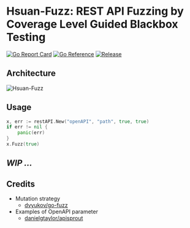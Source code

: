# Hsuan-Fuzz: REST API Fuzzing by Coverage Level Guided Blackbox Testing

[![Go Report Card](https://goreportcard.com/badge/github.com/iasthc/hsuan-fuzz?style=flat-square)](https://goreportcard.com/report/github.com/iasthc/hsuan-fuzz)
[![Go Reference](https://pkg.go.dev/badge/github.com/iasthc/hsuan-fuzz.svg)](https://pkg.go.dev/github.com/iasthc/hsuan-fuzz)
[![Release](https://img.shields.io/github/release/iasthc/hsuan-fuzz.svg?style=flat-square)](https://github.com/iasthc/hsuan-fuzz/releases/latest)

## Architecture
![Hsuan-Fuzz](https://user-images.githubusercontent.com/40525303/120344632-57908b00-c32c-11eb-8d36-ffdcb2c8f199.png)

## Usage
```go
x, err := restAPI.New("openAPI", "path", true, true)
if err != nil {
    panic(err)
}
x.Fuzz(true)
```

## ***WIP ...***

## Credits
- Mutation strategy
    - [dvyukov/go-fuzz](https://github.com/dvyukov/go-fuzz)
- Examples of OpenAPI parameter
    - [danielgtaylor/apisprout](https://github.com/danielgtaylor/apisprout)